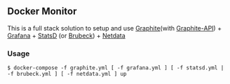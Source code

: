 Docker Monitor
--------------

This is a full stack solution to setup and use [Graphite](https://graphiteapp.org)(with [Graphite-API](https://github.com/brutasse/graphite-api)) + [Grafana](http://grafana.org) + [StatsD](https://github.com/etsy/statsd) (or [Brubeck](https://github.com/github/brubeck)) + [Netdata](https://netdata.firehol.org)


### Usage

```
$ docker-compose -f graphite.yml [ -f grafana.yml ] [ -f statsd.yml | -f brubeck.yml ] [ -f netdata.yml ] up
```
